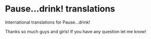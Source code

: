 # Pause...drink! translations
International translations for Pause...drink!

Thanks so much guys and girls! If you have any question let me know!
